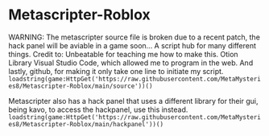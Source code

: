 # Metascripter-Roblox
WARNING: The metascripter source file is broken due to a recent patch, the hack panel will be aviable in a game soon...
A script hub for many different things.
Credit to:
Unbeatable for teaching me how to make this.
Otion Library
Visual Studio Code, which allowed me to program in the web.
And lastly, github, for making it only take one line to initiate my script.
`loadstring(game:HttpGet('https://raw.githubusercontent.com/MetaMysteries8/Metascripter-Roblox/main/source'))()`

Metascripter also has a hack panel that uses a different library for their gui, being kavo, to access the hackpanel, use this instead.
`loadstring(game:HttpGet('https://raw.githubusercontent.com/MetaMysteries8/Metascripter-Roblox/main/hackpanel'))()`

